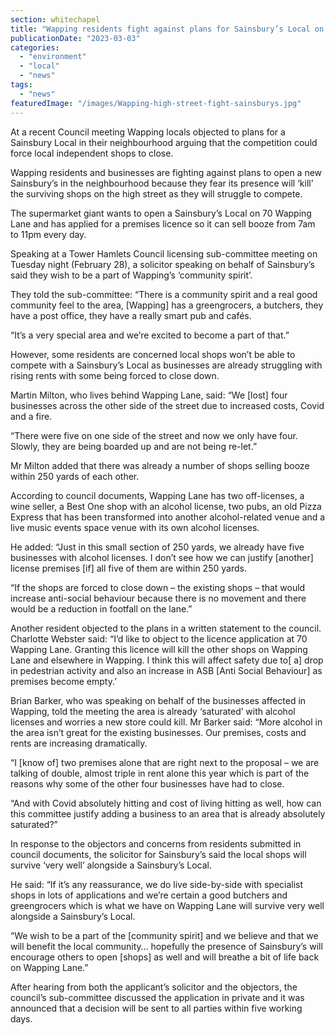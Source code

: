 ```yaml
---
section: whitechapel
title: "Wapping residents fight against plans for Sainsbury’s Local on their high street"
publicationDate: "2023-03-03"
categories: 
  - "environment"
  - "local"
  - "news"
tags: 
  - "news"
featuredImage: "/images/Wapping-high-street-fight-sainsburys.jpg"
---
```


At a recent Council meeting Wapping locals objected to plans for a Sainsbury Local in their neighbourhood arguing that the competition could force local independent shops to close.

Wapping residents and businesses are fighting against plans to open a new Sainsbury’s in the neighbourhood because they fear its presence will ‘kill’ the surviving shops on the high street as they will struggle to compete.

The supermarket giant wants to open a Sainsbury’s Local on 70 Wapping Lane and has applied for a premises licence so it can sell booze from 7am to 11pm every day.

Speaking at a Tower Hamlets Council licensing sub-committee meeting on Tuesday night (February 28), a solicitor speaking on behalf of Sainsbury’s said they wish to be a part of Wapping’s ‘community spirit’.

They told the sub-committee: “There is a community spirit and a real good community feel to the area, \[Wapping\] has a greengrocers, a butchers, they have a post office, they have a really smart pub and cafés.

“It’s a very special area and we’re excited to become a part of that.”

However, some residents are concerned local shops won’t be able to compete with a Sainsbury’s Local as businesses are already struggling with rising rents with some being forced to close down.

Martin Milton, who lives behind Wapping Lane, said: “We \[lost\] four businesses across the other side of the street due to increased costs, Covid and a fire.

“There were five on one side of the street and now we only have four. Slowly, they are being boarded up and are not being re-let.”

Mr Milton added that there was already a number of shops selling booze within 250 yards of each other.

According to council documents, Wapping Lane has two off-licenses, a wine seller, a Best One shop with an alcohol license, two pubs, an old Pizza Express that has been transformed into another alcohol-related venue and a live music events space venue with its own alcohol licenses.

He added: “Just in this small section of 250 yards, we already have five businesses with alcohol licenses. I don’t see how we can justify \[another\] license premises \[if\] all five of them are within 250 yards.

“If the shops are forced to close down – the existing shops – that would increase anti-social behaviour because there is no movement and there would be a reduction in footfall on the lane.”

Another resident objected to the plans in a written statement to the council. Charlotte Webster said: “I’d like to object to the licence application at 70 Wapping Lane. Granting this licence will kill the other shops on Wapping Lane and elsewhere in Wapping. I think this will affect safety due to\[ a\] drop in pedestrian activity and also an increase in ASB \[Anti Social Behaviour\] as premises become empty.’

Brian Barker, who was speaking on behalf of the businesses affected in Wapping, told the meeting the area is already ‘saturated’ with alcohol licenses and worries a new store could kill. Mr Barker said: “More alcohol in the area isn’t great for the existing businesses. Our premises, costs and rents are increasing dramatically.

“I \[know of\] two premises alone that are right next to the proposal – we are talking of double, almost triple in rent alone this year which is part of the reasons why some of the other four businesses have had to close.

“And with Covid absolutely hitting and cost of living hitting as well, how can this committee justify adding a business to an area that is already absolutely saturated?”

In response to the objectors and concerns from residents submitted in council documents, the solicitor for Sainsbury’s said the local shops will survive ‘very well’ alongside a Sainsbury’s Local.

He said: “If it’s any reassurance, we do live side-by-side with specialist shops in lots of applications and we’re certain a good butchers and greengrocers which is what we have on Wapping Lane will survive very well alongside a Sainsbury’s Local.

“We wish to be a part of the \[community spirit\] and we believe and that we will benefit the local community… hopefully the presence of Sainsbury’s will encourage others to open \[shops\] as well and will breathe a bit of life back on Wapping Lane.”

After hearing from both the applicant’s solicitor and the objectors, the council’s sub-committee discussed the application in private and it was announced that a decision will be sent to all parties within five working days.
